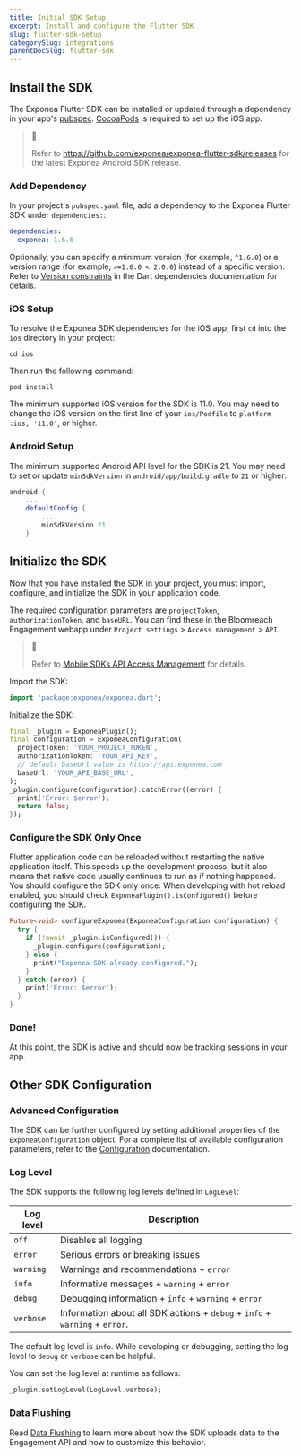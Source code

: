 ```yaml
---
title: Initial SDK Setup
excerpt: Install and configure the Flutter SDK
slug: flutter-sdk-setup
categorySlug: integrations
parentDocSlug: flutter-sdk
---
```


## Install the SDK

The Exponea Flutter SDK can be installed or updated through a dependency in your app's [pubspec](https://docs.flutter.dev/tools/pubspec). [CocoaPods](https://cocoapods.org/) is required to set up the iOS app.

> 📘
>
> Refer to https://github.com/exponea/exponea-flutter-sdk/releases for the latest Exponea Android SDK release.

### Add Dependency

In your project's `pubspec.yaml` file, add a dependency to the Exponea Flutter SDK under `dependencies:`:

```yaml
dependencies:
  exponea: 1.6.0
```

Optionally, you can specify a minimum version (for example, `^1.6.0`) or a version range (for example, `>=1.6.0 < 2.0.0`) instead of a specific version. Refer to [Version constraints](https://cocoapods.org/) in the Dart dependencies documentation for details.

### iOS Setup

To resolve the Exponea SDK dependencies for the iOS app, first `cd` into the `ios` directory in your project:

```shell
cd ios
```

Then run the following command:

```shell
pod install
```

The minimum supported iOS version for the SDK is 11.0. You may need to change the iOS version on the first line of your `ios/Podfile` to `platform :ios, '11.0'`, or higher.

### Android Setup

The minimum supported Android API level for the SDK is 21. You may need to set or update `minSdkVersion` in `android/app/build.gradle` to `21` or higher:

```gradle
android {
    ...
    defaultConfig {
        ...
        minSdkVersion 21
    }
```

## Initialize the SDK

Now that you have installed the SDK in your project, you must import, configure, and initialize the SDK in your application code.

The required configuration parameters are `projectToken`, `authorizationToken`, and `baseURL`. You can find these in the Bloomreach Engagement webapp under `Project settings` > `Access management` > `API`.

> 📘
>
> Refer to [Mobile SDKs API Access Management](https://documentation.bloomreach.com/engagement/docs/mobile-sdks-api-access-management) for details.

Import the SDK:

```dart
import 'package:exponea/exponea.dart';
```

Initialize the SDK:

```dart
final _plugin = ExponeaPlugin();
final configuration = ExponeaConfiguration(
  projectToken: 'YOUR_PROJECT_TOKEN',
  authorizationToken: 'YOUR_API_KEY',
  // default baseUrl value is https://api.exponea.com
  baseUrl: 'YOUR_API_BASE_URL', 
);
_plugin.configure(configuration).catchError((error) {
  print('Error: $error');
  return false;
});
```

### Configure the SDK Only Once

Flutter application code can be reloaded without restarting the native application itself. This speeds up the development process, but it also means that native code usually continues to run as if nothing happened. You should configure the SDK only once. When developing with hot reload enabled, you should check `ExponeaPlugin().isConfigured()` before configuring the SDK.

```dart
Future<void> configureExponea(ExponeaConfiguration configuration) {
  try {
    if (!await _plugin.isConfigured()) {
      _plugin.configure(configuration);
    } else {
      print("Exponea SDK already configured.");
    }
  } catch (error) {
    print('Error: $error');
  }
}
```

### Done!

At this point, the SDK is active and should now be tracking sessions in your app.

## Other SDK Configuration

### Advanced Configuration

The SDK can be further configured by setting additional properties of the `ExponeaConfiguration` object. For a complete list of available configuration parameters, refer to the [Configuration](https://documentation.bloomreach.com/engagement/docs/flutter-sdk-configuration) documentation.

### Log Level

The SDK supports the following log levels defined in `LogLevel`:

| Log level | Description |
| ----------| ----------- |
| `off`     | Disables all logging |
| `error`   | Serious errors or breaking issues |
| `warning` | Warnings and recommendations + `error` |
| `info`    | Informative messages + `warning` + `error` |
| `debug`   | Debugging information + `info` + `warning` + `error`  |
| `verbose` | Information about all SDK actions + `debug` + `info` + `warning` + `error`. |

The default log level is `info`. While developing or debugging, setting the log level to `debug` or `verbose` can be helpful.

You can set the log level at runtime as follows:

```dart
_plugin.setLogLevel(LogLevel.verbose);
```

### Data Flushing

Read [Data Flushing](https://documentation.bloomreach.com/engagement/docs/flutter-sdk-data-flushing) to learn more about how the SDK uploads data to the Engagement API and how to customize this behavior.
